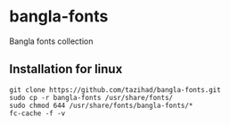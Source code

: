 # bangla-fonts
Bangla fonts collection
## Installation for linux

```
git clone https://github.com/tazihad/bangla-fonts.git  
sudo cp -r bangla-fonts /usr/share/fonts/ 
sudo chmod 644 /usr/share/fonts/bangla-fonts/*  
fc-cache -f -v
```
